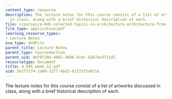 ```yaml
---
content_type: resource
description: The lecture notes for this course consist of a list of artworks discussed
  in class, along with a brief historical description of each.
file: /courses/4-645-selected-topics-in-architecture-architecture-from-1750-to-the-present-fall-2004/5b1f72741d4032f766d361f25f5a071e_4_645_week_12.pdf
file_type: application/pdf
learning_resource_types:
- Lecture Notes
ocw_type: OCWFile
parent_title: Lecture Notes
parent_type: CourseSection
parent_uid: 0d76f204-4062-3686-4c8c-d267ee3711d1
resourcetype: Document
title: 4_645_week_12.pdf
uid: 5b1f7274-1d40-32f7-66d3-61f25f5a071e
---
```

The lecture notes for this course consist of a list of artworks discussed in class, along with a brief historical description of each.


